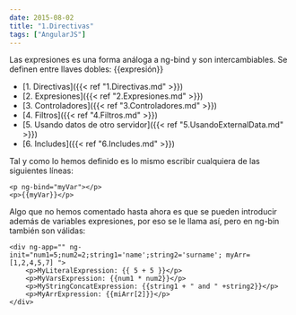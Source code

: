 ```yaml
---
date: 2015-08-02
title: "1.Directivas"
tags: ["AngularJS"]
---
```

Las expresiones es una forma análoga a ng-bind y son intercambiables. Se definen entre llaves dobles: {{expresión}}
<!--more-->

* [1. Directivas]({{< ref "1.Directivas.md" >}})
* [2. Expresiones]({{< ref "2.Expresiones.md" >}})
* [3. Controladores]({{< ref "3.Controladores.md" >}})
* [4. Filtros]({{< ref "4.Filtros.md" >}})
* [5. Usando datos de otro servidor]({{< ref "5.UsandoExternalData.md" >}})
* [6. Includes]({{< ref "6.Includes.md" >}})

Tal y como lo hemos definido es lo mismo escribir cualquiera de las siguientes líneas:

	<p ng-bind="myVar"></p>
	<p>{{myVar}}</p>

Algo que no hemos comentado hasta ahora es que se pueden introducir además de variables expresiones, por eso se le llama así, pero en ng-bin también son válidas:

	<div ng-app="" ng-init="num1=5;num2=2;string1='name';string2='surname'; myArr=[1,2,4,5,7] ">
		<p>MyLiteralExpression: {{ 5 + 5 }}</p>
		<p>MyVarsExpression: {{num1 * num2}}</p>
		<p>MyStringConcatExpression: {{string1 + " and " +string2}}</p>
		<p>MyArrExpression: {{miArr[2]}}</p>
	</div>
